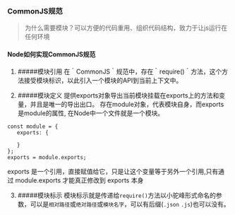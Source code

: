 ### CommonJS规范

> 为什么需要模块？可以方便的代码重用、组织代码结构，致力于让js运行在任何环境


#### Node如何实现CommonJS规范

1. #####模块引用
在｀CommonJS｀规范中，存在｀require()｀方法，这个方法接受模块标识，以此引入一个模块的API到当前上下文中。

2. #####模块定义
提供exports对象导出当前模块挂载在exports上的方法和变量，并且是唯一的导出出口。
存在module对象，代表模块自身，而exports是module的属性,
在Node中一个文件就是一个模块。

 ```
const module = {
    exports: {

    }
};
exports = module.exports;
```
exports 是一个引用，直接赋值给它，只是让这个变量等于另外一个引用,只有通过 module.exports 才能真正修改到 exports 本身

3. #####模块标示
模块标示就是传递给`require()`方法以小驼峰形式命名的参数，可以是`相对路径`或`绝对路径`或`模块名字`，可以有后缀(`.json` `.js`)也可以没有。
